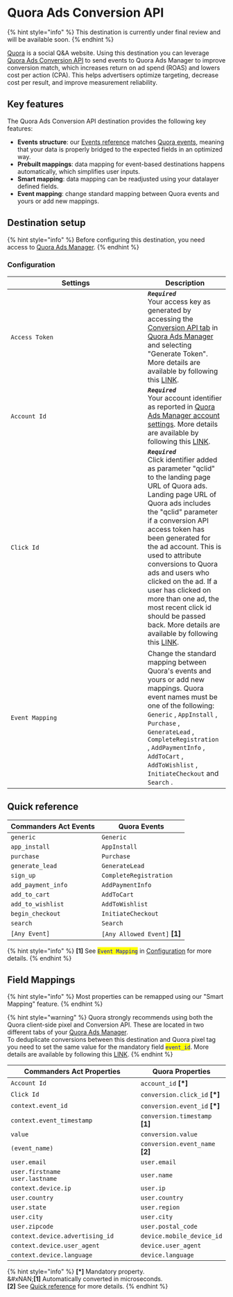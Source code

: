 # Quora Ads Conversion API

{% hint style="info" %}
This destination is currently under final review and will be available soon.
{% endhint %}

[Quora](https://www.quora.com/about) is a social Q\&A website. Using this destination you can leverage [Quora Ads Conversion API](https://quoraadsupport.zendesk.com/hc/en-us/articles/23065751885069-Conversion-API-Overview) to send events to Quora Ads Manager to improve conversion match, which increases return on ad spend (ROAS) and lowers cost per action (CPA). This helps advertisers optimize targeting, decrease cost per result, and improve measurement reliability.

## Key features

The Quora Ads Conversion API destination provides the following key features:

* **Events structure**: our [Events reference](https://doc.commandersact.com/developers/tracking/events-reference) matches [Quora events](https://www.quora.com/ads/conversion_api_doc#/paths/~1conversion/post), meaning that your data is properly bridged to the expected fields in an optimized way.
* **Prebuilt mappings**: data mapping for event-based destinations happens automatically, which simplifies user inputs.
* **Smart mapping**: data mapping can be readjusted using your datalayer defined fields.
* **Event mapping**: change standard mapping between Quora events and yours or add new mappings.&#x20;

## Destination setup

{% hint style="info" %}
Before configuring this destination, you need access to [Quora Ads Manager](https://www.quora.com/ads/account).
{% endhint %}

### Configuration

<table><thead><tr><th width="300">Settings</th><th>Description</th></tr></thead><tbody><tr><td><code>Access Token</code></td><td><em><strong><code>Required</code></strong></em>  <br>Your access key as generated by accessing the <a href="https://www.quora.com/ads/conversion_api">Conversion API tab</a> in <a href="https://www.quora.com/ads/account">Quora Ads Manager</a> and selecting "Generate Token". More details are available by following this <a href="https://www.quora.com/ads/conversion_api_doc#section/Authentication">LINK</a>.</td></tr><tr><td><code>Account Id</code></td><td><em><strong><code>Required</code></strong></em>  <br>Your account identifier as reported in <a href="https://www.quora.com/ads/settings?section=account">Quora Ads Manager account settings</a>. More details are available by following this <a href="https://www.quora.com/ads/conversion_api_doc#/paths/~1conversion/post">LINK</a>.</td></tr><tr><td><code>Click Id</code></td><td><em><strong><code>Required</code></strong></em>  <br>Click identifier added as parameter "qclid" to the landing page URL of Quora ads. Landing page URL of Quora ads includes the "qclid" parameter if a conversion API access token has been generated for the ad account. This is used to attribute conversions to Quora ads and users who clicked on the ad. If a user has clicked on more than one ad, the most recent click id should be passed back. More details are available by following this <a href="https://www.quora.com/ads/conversion_api_doc">LINK</a>.</td></tr><tr><td><code>Event Mapping</code></td><td>Change the standard mapping between Quora's events and yours or add new mappings. Quora event names must be one of the following: <code>Generic</code> , <code>AppInstall</code> , <code>Purchase</code> , <code>GenerateLead</code> , <code>CompleteRegistration</code> , <code>AddPaymentInfo</code> , <code>AddToCart</code> , <code>AddToWishlist</code> , <code>InitiateCheckout</code>  and <code>Search</code> .</td></tr></tbody></table>

## Quick reference

| Commanders Act Events | Quora Events                   |
| --------------------- | ------------------------------ |
| `generic`             | `Generic`                      |
| `app_install`         | `AppInstall`                   |
| `purchase`            | `Purchase`                     |
| `generate_lead`       | `GenerateLead`                 |
| `sign_up`             | `CompleteRegistration`         |
| `add_payment_info`    | `AddPaymentInfo`               |
| `add_to_cart`         | `AddToCart`                    |
| `add_to_wishlist`     | `AddToWishlist`                |
| `begin_checkout`      | `InitiateCheckout`             |
| `search`              | `Search`                       |
| `[Any Event]`         | `[Any Allowed Event]` **\[1]** |

{% hint style="info" %}
**\[1]** See <mark style="color:blue;">`Event Mapping`</mark> in [Configuration](quora-ads-conversion-api.md#configuration) for more details.
{% endhint %}

## Field Mappings

{% hint style="info" %}
Most properties can be remapped using our "Smart Mapping" feature.
{% endhint %}

{% hint style="warning" %}
Quora strongly recommends using both the Quora client-side pixel and Conversion API. These are located in two different tabs of your [Quora Ads Manager](https://www.quora.com/ads/account). \
To deduplicate conversions between this destination and Quora pixel tag you need to set the same value for the mandatory field <mark style="color:blue;">`event_id`</mark>. More details are available by following this [LINK](https://quoraadsupport.zendesk.com/hc/en-us/articles/23065751885069-Conversion-API-Overview).
{% endhint %}

<table><thead><tr><th width="404.6685580062746">Commanders Act Properties</th><th>Quora Properties</th></tr></thead><tbody><tr><td><code>Account Id</code></td><td><code>account_id</code> <strong>[*]</strong></td></tr><tr><td><code>Click Id</code></td><td><code>conversion.click_id</code> <strong>[*]</strong></td></tr><tr><td><code>context.event_id</code></td><td><code>conversion.event_id</code> <strong>[*]</strong></td></tr><tr><td><code>context.event_timestamp</code></td><td><code>conversion.timestamp</code> <strong>[1]</strong></td></tr><tr><td><code>value</code></td><td><code>conversion.value</code></td></tr><tr><td><code>(event_name)</code></td><td><code>conversion.event_name</code> <strong>[2]</strong></td></tr><tr><td><code>user.email</code></td><td><code>user.email</code></td></tr><tr><td><code>user.firstname</code><br><code>user.lastname</code></td><td><code>user.name</code></td></tr><tr><td><code>context.device.ip</code></td><td><code>user.ip</code></td></tr><tr><td><code>user.country</code></td><td><code>user.country</code></td></tr><tr><td><code>user.state</code></td><td><code>user.region</code></td></tr><tr><td><code>user.city</code></td><td><code>user.city</code></td></tr><tr><td><code>user.zipcode</code></td><td><code>user.postal_code</code></td></tr><tr><td><code>context.device.advertising_id</code></td><td><code>device.mobile_device_id</code></td></tr><tr><td><code>context.device.user_agent</code></td><td><code>device.user_agent</code></td></tr><tr><td><code>context.device.language</code></td><td><code>device.language</code></td></tr></tbody></table>

{% hint style="info" %}
**\[\*]** Mandatory property.\
&#xNAN;**\[1]** Automatically converted in microseconds.\
**\[2]** See [Quick reference](quora-ads-conversion-api.md#quick-reference) for more details.
{% endhint %}
